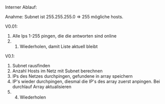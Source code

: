 Interner Ablauf:

Anahme: Subnet ist 255.255.255.0 => 255 mögliche hosts.

V0.01:

1. Alle Ips 1-255 pingen, die die antworten sind online
2. 1. Wiederholen, damit Liste aktuell bleibt

V0.1:

1. Subnet rausfinden
2. Anzahl Hosts im Netz mit Subnet berechnen
3. IPs des Netzes durchpingen, gefundene in array speichern
4. IP's wieder durchpingen, diesmal die IP's des array zuerst anpingen. Bei durchlauf Array aktualisieren
5. 4. Wiederholen
